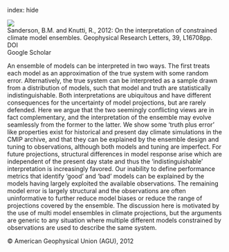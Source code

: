 index: hide

<div class="Citation">
    <div class="Citation-thumb CitationThumb-linked"  data-href="https://doi.org/10.1029/2012gl052665">
      <img src="https://static.claimspace.cloud/climate-study-static/refs/thumbs/12/Sanderson_and_Knutti_2012-thumb.png" />
    </div>

  <div class="Citation-body">
    <div class="Citation-text">Sanderson, B.M. and Knutti, R., 2012: On the interpretation of constrained climate model ensembles. <span class="Article-journal">Geophysical Research Letters, </span><span class="Article-volume">39, </span>L16708pp.</div>
    <div class="Citation-links">
      <div class="CitationLink" data-href="https://doi.org/10.1029/2012gl052665">
        <div class="CitationLink-icon CitationLink-Doi"></div>
        <div class="CitationLink-text">DOI</div>
      </div>
      <div class="CitationLink" data-href="https://scholar.google.com/scholar?q=10.1029/2012gl052665">
        <div class="CitationLink-icon CitationLink-Scholar"></div>
        <div class="CitationLink-text">Google Scholar</div>
      </div>
    </div>
  </div>
</div>

An ensemble of models can be interpreted in two ways. The first treats each model as an approximation of the true system with some random error. Alternatively, the true system can be interpreted as a sample drawn from a distribution of models, such that model and truth are statistically indistinguishable. Both interpretations are ubiquitous and have different consequences for the uncertainty of model projections, but are rarely defended. Here we argue that the two seemingly conflicting views are in fact complementary, and the interpretation of the ensemble may evolve seamlessly from the former to the latter. We show some ‘truth plus error’ like properties exist for historical and present day climate simulations in the CMIP archive, and that they can be explained by the ensemble design and tuning to observations, although both models and tuning are imperfect. For future projections, structural differences in model response arise which are independent of the present day state and thus the ‘indistinguishable’ interpretation is increasingly favored. Our inability to define performance metrics that identify ‘good’ and ‘bad’ models can be explained by the models having largely exploited the available observations. The remaining model error is largely structural and the observations are often uninformative to further reduce model biases or reduce the range of projections covered by the ensemble. The discussion here is motivated by the use of multi model ensembles in climate projections, but the arguments are generic to any situation where multiple different models constrained by observations are used to describe the same system.

<div class="Citation-copy">
&copy; American Geophysical Union (AGU), 2012
</div>